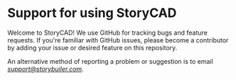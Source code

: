 # Support for using StoryCAD

Welcome to StoryCAD! We use GitHub for tracking bugs and feature requests.
If you're familiar with GitHub issues, please become a contributor by adding 
your issue or desired feature on this repository.

An alternative method of reporting a problem or suggestion is to email 
*support@storybuiler.com*.
